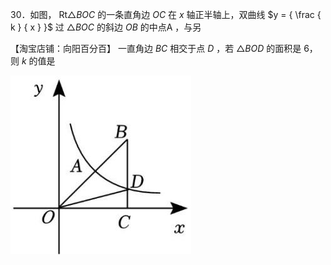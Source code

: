 30．如图， $\mathrm { R t } \triangle B O C$ 的一条直角边 $O C$ 在 $x$ 轴正半轴上，双曲线 $y = { \frac { k } { x } }$ 过 $\triangle B O C$ 的斜边 $O B$ 的中点A ，与另

【淘宝店铺：向阳百分百】 一直角边 $B C$ 相交于点 $D$ ，若 $\triangle B O D$ 的面积是 6，则 $k$ 的值是

![](<../../qs_image_DB/专题1-4_一文搞定反比例函数7个模型，13类题型（解析版）_/8f96e383ac002988fd7f10ef089dfdc211152d4b8a546cbc8590180f8cfcc38b.jpg>)
